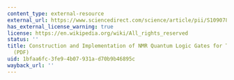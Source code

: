 ```yaml
---
content_type: external-resource
external_url: https://www.sciencedirect.com/science/article/pii/S1090780799918517?via%3Dihub
has_external_license_warning: true
license: https://en.wikipedia.org/wiki/All_rights_reserved
status: ''
title: Construction and Implementation of NMR Quantum Logic Gates for Two Spin System
  (PDF)
uid: 1bfaa6fc-3fe9-4b07-931a-d70b9b46895c
wayback_url: ''
---
```

